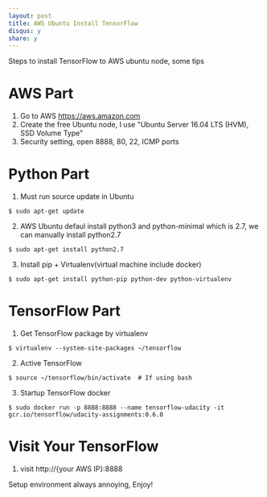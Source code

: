 ```yaml
---
layout: post
title: AWS Ubuntu Install TensorFlow
disqus: y
share: y
---
```


Steps to install TensorFlow to AWS ubuntu node, some tips

AWS Part
==========================================
1. Go to AWS https://aws.amazon.com
2. Create the free Ubuntu node, I use "Ubuntu Server 16.04 LTS (HVM), SSD Volume Type"
3. Security setting, open 8888, 80, 22, ICMP ports

Python Part
==========================================
1. Must run source update in Ubuntu
```
$ sudo apt-get update
```
2. AWS Ubuntu defaul install python3 and python-minimal which is 2.7, we can manually install python2.7
```
$ sudo apt-get install python2.7
```
3. Install pip + Virtualenv(virtual machine include docker)
```
$ sudo apt-get install python-pip python-dev python-virtualenv
```

TensorFlow Part
==========================================
1. Get TensorFlow package by virtualenv
```
$ virtualenv --system-site-packages ~/tensorflow
```
2. Active TensorFlow
```
$ source ~/tensorflow/bin/activate  # If using bash
```
3. Startup TensorFlow docker
```
$ sudo docker run -p 8888:8888 --name tensorflow-udacity -it gcr.io/tensorflow/udacity-assignments:0.6.0
```

Visit Your TensorFlow
==========================================
1. visit http://{your AWS IP}:8888

Setup environment always annoying, Enjoy! 
